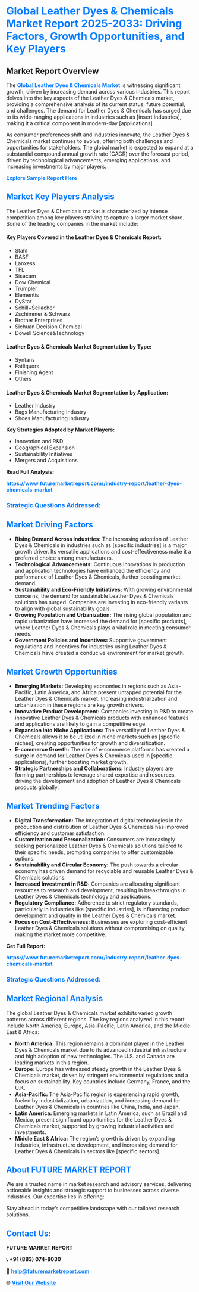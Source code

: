 <h1 style="color: #007BFF;">Global Leather Dyes & Chemicals Market Report 2025-2033: Driving Factors, Growth Opportunities, and Key Players</h1>

<section id="overview">
<h2>Market Report Overview</h2>
<p>The <a href="https://www.futuremarketreport.com//industry-report/leather-dyes-chemicals-market" style="color: #007BFF; text-decoration: none;"><strong>Global Leather Dyes & Chemicals Market</strong></a> is witnessing significant growth, driven by increasing demand across various industries. This report delves into the key aspects of the Leather Dyes & Chemicals market, providing a comprehensive analysis of its current status, future potential, and challenges. The demand for Leather Dyes & Chemicals has surged due to its wide-ranging applications in industries such as [insert industries], making it a critical component in modern-day [applications].</p>
<p>As consumer preferences shift and industries innovate, the Leather Dyes & Chemicals market continues to evolve, offering both challenges and opportunities for stakeholders. The global market is expected to expand at a substantial compound annual growth rate (CAGR) over the forecast period, driven by technological advancements, emerging applications, and increasing investments by major players.</p>
</section>

<section id="overview">
<p><a href="https://www.futuremarketreport.com//request-sample/reportId=85651" style="color: #007BFF; text-decoration: none;"><strong>Explore Sample Report Here</strong></a></p>
</section>

<section id="key-players">
<h2 style="color: #007BFF;">Market Key Players Analysis</h2>
<p>The Leather Dyes & Chemicals market is characterized by intense competition among key players striving to capture a larger market share. Some of the leading companies in the market include:</p>
<h4>Key Players Covered in the Leather Dyes & Chemicals Report:</h4>
<ul><li>Stahl</li><li>BASF</li><li>Lanxess</li><li>TFL</li><li>Sisecam</li><li>Dow Chemical</li><li>Trumpler</li><li>Elementis</li><li>DyStar</li><li>Schill+Seilacher</li><li>Zschimmer &amp; Schwarz</li><li>Brother Enterprises</li><li>Sichuan Decision Chemical</li><li>Dowell Science&amp;Technology</li></ul>
<h4>Leather Dyes & Chemicals Market Segmentation by Type:</h4>
<ul><li>Syntans</li><li>Fatliquors</li><li>Finishing Agent</li><li>Others</li></ul>

<h4>Leather Dyes & Chemicals Market Segmentation by Application:</h4>
<ul><li>Leather Industry</li><li>Bags Manufacturing Industry</li><li>Shoes Manufacturing Industry</li></ul>
<p><strong>Key Strategies Adopted by Market Players:</strong></p>
<ul>
<li>Innovation and R&D</li>
<li>Geographical Expansion</li>
<li>Sustainability Initiatives</li>
<li>Mergers and Acquisitions</li>
</ul>
</section>

<section>
<p><strong>Read Full Analysis: </strong></p><a href="https://www.futuremarketreport.com//industry-report/leather-dyes-chemicals-market" style="color: #007BFF; text-decoration: none;"><strong>https://www.futuremarketreport.com//industry-report/leather-dyes-chemicals-market</strong></a>
<h3 style="color: #007BFF;">Strategic Questions Addressed:</h3>
</section>

<section id="driving-factors">
<h2 style="color: #007BFF;">Market Driving Factors</h2>
<ul>
<li><strong>Rising Demand Across Industries:</strong> The increasing adoption of Leather Dyes & Chemicals in industries such as [specific industries] is a major growth driver. Its versatile applications and cost-effectiveness make it a preferred choice among manufacturers.</li>
<li><strong>Technological Advancements:</strong> Continuous innovations in production and application technologies have enhanced the efficiency and performance of Leather Dyes & Chemicals, further boosting market demand.</li>
<li><strong>Sustainability and Eco-Friendly Initiatives:</strong> With growing environmental concerns, the demand for sustainable Leather Dyes & Chemicals solutions has surged. Companies are investing in eco-friendly variants to align with global sustainability goals.</li>
<li><strong>Growing Population and Urbanization:</strong> The rising global population and rapid urbanization have increased the demand for [specific products], where Leather Dyes & Chemicals plays a vital role in meeting consumer needs.</li>
<li><strong>Government Policies and Incentives:</strong> Supportive government regulations and incentives for industries using Leather Dyes & Chemicals have created a conducive environment for market growth.</li>
</ul>
</section>

<section id="growth-opportunities">
<h2 style="color: #007BFF;">Market Growth Opportunities</h2>
<ul>
<li><strong>Emerging Markets:</strong> Developing economies in regions such as Asia-Pacific, Latin America, and Africa present untapped potential for the Leather Dyes & Chemicals market. Increasing industrialization and urbanization in these regions are key growth drivers.</li>
<li><strong>Innovative Product Development:</strong> Companies investing in R&D to create innovative Leather Dyes & Chemicals products with enhanced features and applications are likely to gain a competitive edge.</li>
<li><strong>Expansion into Niche Applications:</strong> The versatility of Leather Dyes & Chemicals allows it to be utilized in niche markets such as [specific niches], creating opportunities for growth and diversification.</li>
<li><strong>E-commerce Growth:</strong> The rise of e-commerce platforms has created a surge in demand for Leather Dyes & Chemicals used in [specific applications], further boosting market growth.</li>
<li><strong>Strategic Partnerships and Collaborations:</strong> Industry players are forming partnerships to leverage shared expertise and resources, driving the development and adoption of Leather Dyes & Chemicals products globally.</li>
</ul>
</section>

<section id="trending-factors">
<h2 style="color: #007BFF;">Market Trending Factors</h2>
<ul>
<li><strong>Digital Transformation:</strong> The integration of digital technologies in the production and distribution of Leather Dyes & Chemicals has improved efficiency and customer satisfaction.</li>
<li><strong>Customization and Personalization:</strong> Consumers are increasingly seeking personalized Leather Dyes & Chemicals solutions tailored to their specific needs, prompting companies to offer customizable options.</li>
<li><strong>Sustainability and Circular Economy:</strong> The push towards a circular economy has driven demand for recyclable and reusable Leather Dyes & Chemicals solutions.</li>
<li><strong>Increased Investment in R&D:</strong> Companies are allocating significant resources to research and development, resulting in breakthroughs in Leather Dyes & Chemicals technology and applications.</li>
<li><strong>Regulatory Compliance:</strong> Adherence to strict regulatory standards, particularly in industries like [specific industries], is influencing product development and quality in the Leather Dyes & Chemicals market.</li>
<li><strong>Focus on Cost-Effectiveness:</strong> Businesses are exploring cost-efficient Leather Dyes & Chemicals solutions without compromising on quality, making the market more competitive.</li>
</ul>
</section>

<section>
<p><strong>Get Full Report: </strong></p><a href="https://www.futuremarketreport.com//industry-report/leather-dyes-chemicals-market" style="color: #007BFF; text-decoration: none;"><strong>https://www.futuremarketreport.com//industry-report/leather-dyes-chemicals-market</strong></a>
<h3 style="color: #007BFF;">Strategic Questions Addressed:</h3>
</section>


<section id="regional-analysis">
<h2 style="color: #007BFF;">Market Regional Analysis</h2>
<p>The global Leather Dyes & Chemicals market exhibits varied growth patterns across different regions. The key regions analyzed in this report include North America, Europe, Asia-Pacific, Latin America, and the Middle East & Africa:</p>
<ul>
<li><strong>North America:</strong> This region remains a dominant player in the Leather Dyes & Chemicals market due to its advanced industrial infrastructure and high adoption of new technologies. The U.S. and Canada are leading markets in this region.</li>
<li><strong>Europe:</strong> Europe has witnessed steady growth in the Leather Dyes & Chemicals market, driven by stringent environmental regulations and a focus on sustainability. Key countries include Germany, France, and the U.K.</li>
<li><strong>Asia-Pacific:</strong> The Asia-Pacific region is experiencing rapid growth, fueled by industrialization, urbanization, and increasing demand for Leather Dyes & Chemicals in countries like China, India, and Japan.</li>
<li><strong>Latin America:</strong> Emerging markets in Latin America, such as Brazil and Mexico, present significant opportunities for the Leather Dyes & Chemicals market, supported by growing industrial activities and investments.</li>
<li><strong>Middle East & Africa:</strong> The region’s growth is driven by expanding industries, infrastructure development, and increasing demand for Leather Dyes & Chemicals in sectors like [specific sectors].</li>
</ul>
</section>

<footer>
<h2 style="color: #007BFF;">About FUTURE MARKET REPORT</h2>
<p>We are a trusted name in market research and advisory services, delivering actionable insights and strategic support to businesses across diverse industries. Our expertise lies in offering:</p>

<p>Stay ahead in today’s competitive landscape with our tailored research solutions.</p>

<h2 style="color: #007BFF;">Contact Us:</h2>
<p><strong>FUTURE MARKET REPORT</strong></p>
<p>📞 <strong>+91 (883) 074-8030</strong></p>
<p>📧 <strong><a href="mailto:help@futuremarketreport.com" style="color: #007BFF;">help@futuremarketreport.com</a></strong></p>
<p>🌐 <strong><a href="https://www.futuremarketreport.com/" style="color: #007BFF;">Visit Our Website</a></strong></p>
</footer>